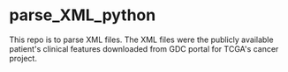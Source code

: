 # parse_XML_python
This repo is to parse XML files. The XML files were the publicly available patient's clinical features downloaded from GDC portal for TCGA's cancer project.
